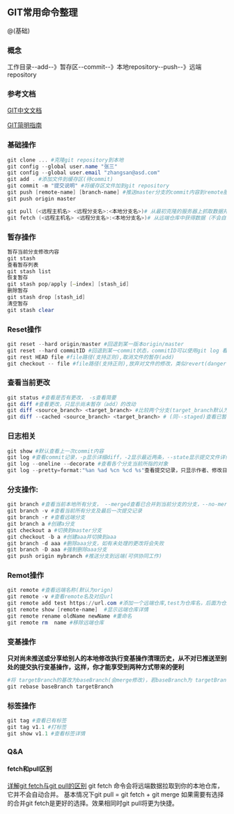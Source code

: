  
## GIT常用命令整理

@(基础)

### 概念
工作目录--add--》暂存区--commit--》本地repository--push--》远端repository

### 参考文档

[GIT中文文档](https://git-scm.com/book/zh/v2)

[GIT简明指南](http://www.runoob.com/manual/git-guide/)


### 基础操作
```powershell
git clone ... #克隆git repository到本地
git config --global user.name "张三"
git config --global user.email "zhangsan@asd.com"
git add . #添加文件到缓存区(待commit)
git commit -m "提交说明" #将缓存区文件加到git repository
git push [remote-name] [branch-name] #推送master分支的commit内容到remote服务器，如:
git push origin master

git pull (<远程主机名> <远程分支名>:<本地分支名>)# 从最初克隆的服务器上抓取数据并自动尝试合并到当前所在的分支
git fetch (<远程主机名> <远程分支名>:<本地分支名>)# 从远端仓库中获得数据（不会自动合并或修改你当前的工作，需手动merge）

```
### 暂存操作
```powershell
暂存当前分支修改内容
git stash
查看暂存列表
git stash list
恢复暂存
git stash pop/apply [–index] [stash_id]
删除暂存
git stash drop [stash_id]
清空暂存
git stash clear
```

### Reset操作
```powershell
git reset --hard origin/master #回退到某一版本origin/master
git reset --hard commitID #回退到某一commit状态，commitID可以使用git log 看到，很长的hash字符串
git rest HEAD file #file路径(支持正则),取消文件的暂存(add) 
git checkout -- file #file路径(支持正则),放弃对文件的修改，类似revert(danger:你对那个文件做的任何修改都会消失 - 你只是拷贝了另一个文件来覆盖它)  
```
### 查看当前更改
```powershell
git status #查看是否有更改， -s查看简要
git diff #查看更改，只显示尚未暂存（add）的改动
git diff <source_branch> <target_branch> #比较两个分支(target_branch默认为当前分支) 
git diff --cached <source_branch> <target_branch> # (同--staged)查看已暂存(add)的将要添加到下次提交里的内容
```

### 日志相关
```powershell
git show #默认查看上一次commit内容
git log #查看commit记录，-p显示详细diff，-2显示最近两条，--state显示提交文件详情，--shortstate显示增删改条数，--pretty=online在一行显示
git log --oneline --decorate #查看各个分支当前所指的对象
git log --pretty=format:"%an %ad %cn %cd %s"查看提交记录，只显示作者、修改日期、提交者、提交日期和提交说明
```

### 分支操作:

```powershell
git branch #查看当前本地所有分支， --merged查看已合并到当前分支的分支，--no-merged查看未合并到当前分支的分支
git branch -v #查看当前所有分支及最后一次提交记录
git branch -r #查看远端分支
git branch a #创建a分支
git checkout a #切换到master分支
git checkout -b a #创建aaa并切换到aaa 
git branch -d aaa #删除aaa分支，如有未处理的更改将会失败
git branch -D aaa #强制删除aaa分支
git push origin mybranch #推送分支到远端(可供协同工作)
```

### Remot操作
```powershell
git remote #查看远端名称(默认为orign)
git remote -v #查看remote名及对应url
git remote add test https://url.com #添加一个远端仓库,test为仓库名，后面为仓库地址
git remote show [remote-name]  #显示远端仓库详情
git remote rename oldName newName #重命名
git remote rm  name #移除远端仓库
```

### 变基操作
**只对尚未推送或分享给别人的本地修改执行变基操作清理历史，从不对已推送至别处的提交执行变基操作，这样，你才能享受到两种方式带来的便利**
```powershell
#将 targetBranch的基改为baseBranch(会merge修改)，若baseBranch为 targetBranch的祖先，则无变化，targetBranch默认为当前分支
git rebase baseBranch targetBranch
```
### 标签操作
```powershell
git tag #查看已有标签
git tag v1.1 #打标签
git show v1.1 #查看标签详情
```

### Q&A
####  fetch和pull区别
[详解git fetch与git pull的区别](https://blog.csdn.net/riddle1981/article/details/74938111)
git fetch 命令会将远端数据拉取到你的本地仓库，它并不会自动合并。
基本情况下git pull = git fetch + git merge
如果需要有选择的合并git fetch是更好的选择。效果相同时git pull将更为快捷。



